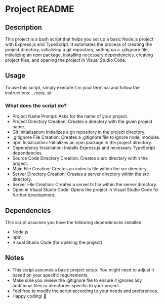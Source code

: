 <!DOCTYPE html>
<html lang="en">
<head>
    <meta charset="UTF-8">
    <meta name="viewport" content="width=device-width, initial-scale=1.0">
</head>
<body>
    <h1>Project README</h1>
    <h2>Description</h2>
    <p>
        This project is a bash script that helps you set up a basic Node.js project with Express.js and TypeScript.
        It automates the process of creating the project directory, initializing a git repository, setting up a .gitignore file,
        initializing an npm package, installing necessary dependencies, creating project files, and opening the project in Visual Studio Code.
    </p>
    <h2>Usage</h2>
    <p>
        To use this script, simply execute it in your terminal and follow the instructions:
        <code>./node.sh</code>
    </p>
    <h3>What does the script do?</h3>
    <ul>
        <li>Project Name Prompt: Asks for the name of your project.</li>
        <li>Project Directory Creation: Creates a directory with the given project name.</li>
        <li>Git Initialization: Initializes a git repository in the project directory.</li>
        <li>.gitignore File Creation: Creates a .gitignore file to ignore node_modules.</li>
        <li>npm Initialization: Initializes an npm package in the project directory.</li>
        <li>Dependency Installation: Installs Express.js and necessary TypeScript dependencies.</li>
        <li>Source Code Directory Creation: Creates a src directory within the project.</li>
        <li>Main File Creation: Creates an index.ts file within the src directory.</li>
        <li>Server Directory Creation: Creates a server directory within the src directory.</li>
        <li>Server File Creation: Creates a server.ts file within the server directory.</li>
        <li>Open in Visual Studio Code: Opens the project in Visual Studio Code for further development.</li>
    </ul>
    <h2>Dependencies</h2>
    <p>
        This script assumes you have the following dependencies installed:
    </p>
    <ul>
        <li>Node.js</li>
        <li>npm</li>
        <li>Visual Studio Code (for opening the project)</li>
    </ul>
    <h2>Notes</h2>
    <ul>
        <li>This script assumes a basic project setup. You might need to adjust it based on your specific requirements.</li>
        <li>Make sure you review the .gitignore file to ensure it ignores any additional files or directories specific to your project.</li>
        <li>Feel free to modify the script according to your needs and preferences.</li>
        <li>Happy coding! 🚀</li>
    </ul>
</body>
</html>
